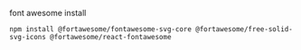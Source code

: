 font awesome install 

```
npm install @fortawesome/fontawesome-svg-core @fortawesome/free-solid-svg-icons @fortawesome/react-fontawesome
```